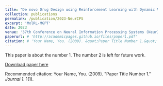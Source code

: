 ```yaml
---
title: "De novo Drug Design using Reinforcement Learning with Dynamic Vocabulary"
collection: publications
permalink: /publication/2023-NeurIPS
excerpt: 'MolRL-MGPT'
date: 2023
venue: '37th Conference on Neural Information Processing Systems (NeurIPS 2023)'
paperurl: # 'http://academicpages.github.io/files/paper1.pdf'
citation: # 'Your Name, You. (2009). &quot;Paper Title Number 1.&quot; <i>Journal 1</i>. 1(1).'
---
```

This paper is about the number 1. The number 2 is left for future work.

[Download paper here](http://academicpages.github.io/files/paper1.pdf)

Recommended citation: Your Name, You. (2009). "Paper Title Number 1." <i>Journal 1</i>. 1(1).